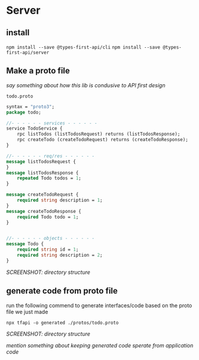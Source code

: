 # Server

## install

`npm install --save @types-first-api/cli`
`npm install --save @types-first-api/server`

## Make a proto file

_say something about how this lib is condusive to API first design_

`todo.proto`

```protobuf
syntax = "proto3";
package todo;

//- - - - - - services - - - - - -
service TodoService {
    rpc listTodos (listTodosRequest) returns (listTodosResponse);
    rpc createTodo (createTodoRequest) returns (createTodoResponse);
}

//- - - - - - req/res - - - - - -
message listTodosRequest {
}
message listTodosResponse {
    repeated Todo todos = 1;
}

message createTodoRequest {
    required string description = 1;
}
message createTodoResponse {
    required Todo todo = 1;
}


//- - - - - - objects - - - - - -
message Todo {
    required string id = 1;
    required string description = 2;
}
```

_SCREENSHOT: directory structure_

## generate code from proto file

run the following commend to generate interfaces/code based on the proto file we just made

`npx tfapi -o generated ./protos/todo.proto`

_SCREENSHOT: directory structure_

_mention something about keeping generated code sperate from application code_

